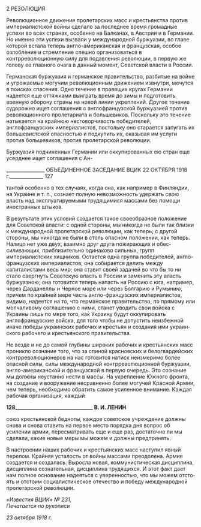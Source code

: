 2 РЕЗОЛЮЦИЯ

Революционное движение пролетарских масс и крестьянства против империалист­ской войны сделало за последнее время громадные успехи во всех странах, особенно на Балканах, в Австрии и в Германии. Но именно эти успехи вызвали у международной буржуазии, во главе которой встала теперь англо-американская и французская, особое озлобление и стремление спешно организоваться в контрреволюционную силу для по­давления революции, в первую же голову ее главного очага в данный момент, Совет­ской власти в России.

Германская буржуазия и германское правительство, разбитые на войне и угрожае­мые могучим революционным движением извнутри, мечутся в поисках спасения. Одно течение в правящих кругах Германии надеется еще оттяжками выиграть время до зимы и подготовить военную оборону страны на новой линии укреплений. Другое течение судорожно ищет соглашения с англофранцузской буржуазией против революционного пролетариата и большевиков. Поскольку это течение натыкается на крайнюю несговор­чивость победителей, англофранцузских империалистов, постольку оно старается запу­гать их большевистской опасностью и подкупить их, оказывая им услуги против боль­шевиков, против пролетарской революции.

Буржуазия подчиненных Германии или оккупированных ею стран еще усерднее ищет соглашения с Ан-

  

________________ ОБЪЕДИНЕННОЕ ЗАСЕДАНИЕ ВЦИК 22 ОКТЯБРЯ 1918 г.______________ 127

тантой особенно в тех случаях, когда она, как например в Финляндии, на Украине и т. п., сознает полную невозможность удержать свою власть над эксплуатируемыми трудящимися массами без помощи иностранных штыков.

В результате этих условий создается такое своеобразное положение для Советской власти: с одной стороны, мы никогда не были так близки к международной пролетар­ской революции, как теперь; с другой стороны, мы никогда не были в столь опасном положении, как теперь. Налицо нет уже двух, взаимно друг друга пожирающих и обес­силивающих, приблизительно одинаково сильных, групп империалистских хищников. Остается одна группа победителей, англо-французских империалистов; она собирается делить между капиталистами весь мир; она ставит своей задачей во что бы то ни стало свергнуть Советскую власть в России и заменить эту власть буржуазною; она готовится теперь напасть на Россию с юга, например, через Дарданеллы и Черное море или через Болгарию и Румынию, причем по крайней мере часть англо-французских империали­стов, видимо, надеется на то, что германское правительство, по прямому или молчали­вому соглашению с ними, станет уводить свои войска с Украины лишь по мере того, как Украину будут оккупировать англофранцузские войска, для того чтобы не допус­тить неизбежной иначе победы украинских рабочих и крестьян и создания ими украин­ского рабочего и крестьянского правительства.

Не везде и не до самой глубины широких рабочих и крестьянских масс проникло сознание того, что за спиной красновских и белогвардейских контрреволюционеров на нас готовится натиск неизмеримо более опасной силы, силы международной контрре­волюционной буржуазии, англо-американской и французской в первую очередь. Это сознание мы должны неустанно нести в массы. На укрепление Южного фронта, на соз­дание и вооружение несравненно более могучей Красной Армии, чем теперь, необхо­димо обратить самое усиленное внимание. Каждая рабочая организация, каждый

  

**128_______________________________ В. И. ЛЕНИН**

союз крестьянской бедноты, каждое советское учреждение должны снова и снова ста­вить на первое место порядка дня вопрос об усилении армии, пересматривать еще и еще раз, достаточно ли мы сделали, какие новые меры мы можем и должны предпри­нять.

В настроении наших рабочих и крестьянских масс наступил явный перелом. Крайняя усталость от войны массами преодолена. Армия создается и создалась. Выросла новая, коммунистическая дисциплина, дисциплина сознательная, дисциплина трудящихся. И этот факт дает нам полное основание надеяться с уверенностью, что мы можем отсто­ять и отстоим социалистическое отечество и победу международной пролетарской ре­волюции.

_«Известия ВЦИК» № 231,                                                                Печатается по рукописи_

_23 октября 1918 г._